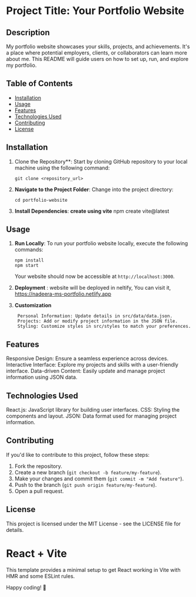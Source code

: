 

# Project Title: Your Portfolio Website

## Description
My portfolio website showcases your skills, projects, and achievements. It's a place where potential employers, clients, or collaborators can learn more about me. 
This README will guide users on how to set up, run, and explore my portfolio.

## Table of Contents
- [Installation](#installation)
- [Usage](#usage)
- [Features](#features)
- [Technologies Used](#technologies-used)
- [Contributing](#contributing)
- [License](#license)

## Installation
1. Clone the Repository**: Start by cloning  GitHub repository to your local machine using the following command:
    ```
    git clone <repository_url>
    ```
2. **Navigate to the Project Folder**: Change into the project directory:
    ```
    cd portfolio-website
    ```
3. **Install Dependencies**:
   **create using vite**
       npm create vite@latest 

## Usage
1. **Run Locally**: To run your portfolio website locally, execute the following commands:
    ```
    npm install
    npm start
    ```
    Your website should now be accessible at `http://localhost:3000`.

2. **Deployment** : website will be deployed in neltify, You can visit it,
       https://nadeera-ms-portfolio.netlify.app 

3. **Customization**
   
        Personal Information: Update details in src/data/data.json.
        Projects: Add or modify project information in the JSON file.
        Styling: Customize styles in src/styles to match your preferences.


## Features
Responsive Design: Ensure a seamless experience across devices.
Interactive Interface: Explore my projects and skills with a user-friendly interface.
Data-driven Content: Easily update and manage project information using JSON data.

## Technologies Used
React.js: JavaScript library for building user interfaces.
CSS: Styling the components and layout.
JSON: Data format used for managing project information.


## Contributing
If you'd like to contribute to this project, follow these steps:
1. Fork the repository.
2. Create a new branch (`git checkout -b feature/my-feature`).
3. Make your changes and commit them (`git commit -m "Add feature"`).
4. Push to the branch (`git push origin feature/my-feature`).
5. Open a pull request.

## License
This project is licensed under the MIT License - see the LICENSE file for details.


# React + Vite

This template provides a minimal setup to get React working in Vite with HMR and some ESLint rules.

Happy coding! 🚀

